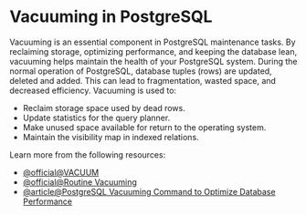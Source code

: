# Vacuuming in PostgreSQL

Vacuuming is an essential component in PostgreSQL maintenance tasks. By reclaiming storage, optimizing performance, and keeping the database lean, vacuuming helps maintain the health of your PostgreSQL system. During the normal operation of PostgreSQL, database tuples (rows) are updated, deleted and added. This can lead to fragmentation, wasted space, and decreased efficiency. Vacuuming is used to:

- Reclaim storage space used by dead rows.
- Update statistics for the query planner.
- Make unused space available for return to the operating system.
- Maintain the visibility map in indexed relations.

Learn more from the following resources:

- [@official@VACUUM](https://www.postgresql.org/docs/current/sql-vacuum.html)
- [@official@Routine Vacuuming](https://www.postgresql.org/docs/current/routine-vacuuming.html)
- [@article@PostgreSQL Vacuuming Command to Optimize Database Performance](https://www.percona.com/blog/postgresql-vacuuming-to-optimize-database-performance-and-reclaim-space/)
